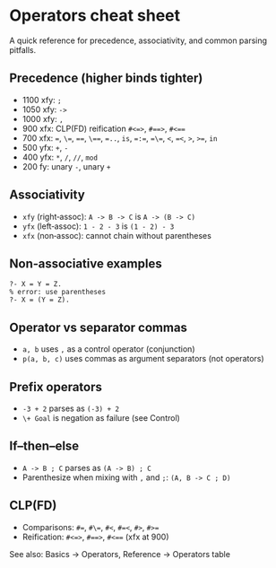 # Operators cheat sheet

A quick reference for precedence, associativity, and common parsing pitfalls.

Precedence (higher binds tighter)
---------------------------------

- 1100 xfy: `;`
- 1050 xfy: `->`
- 1000 xfy: `,`
- 900  xfx: CLP(FD) reification `#<=>`, `#==>`, `#<==`
- 700  xfx: `=`, `\=`, `==`, `\==`, `=..`, `is`, `=:=`, `=\=`, `<`, `=<`, `>`, `>=`, `in`
- 500  yfx: `+`, `-`
- 400  yfx: `*`, `/`, `//`, `mod`
- 200   fy: unary `-`, unary `+`

Associativity
-------------

- `xfy` (right‑assoc): `A -> B -> C` is `A -> (B -> C)`
- `yfx` (left‑assoc): `1 - 2 - 3` is `(1 - 2) - 3`
- `xfx` (non‑assoc): cannot chain without parentheses

Non‑associative examples
------------------------

```text
?- X = Y = Z.
% error: use parentheses
?- X = (Y = Z).
```

Operator vs separator commas
----------------------------

- `a, b` uses `,` as a control operator (conjunction)
- `p(a, b, c)` uses commas as argument separators (not operators)

Prefix operators
----------------

- `-3 + 2` parses as `(-3) + 2`
- `\+ Goal` is negation as failure (see Control)

If–then–else
------------

- `A -> B ; C` parses as `(A -> B) ; C`
- Parenthesize when mixing with `,` and `;`: `(A, B -> C ; D)`

CLP(FD)
-------

- Comparisons: `#=`, `#\=`, `#<`, `#=<`, `#>`, `#>=`
- Reification: `#<=>`, `#==>`, `#<==` (xfx at 900)

See also: Basics → Operators, Reference → Operators table
